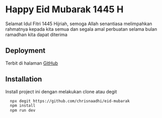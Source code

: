 # Happy Eid Mubarak 1445 H

Selamat Idul Fitri 1445 Hijriah, semoga Allah senantiasa melimpahkan rahmatnya kepada kita semua dan segala amal perbuatan selama bulan ramadhan kita dapat diterima

## Deployment

Terbit di halaman [GitHub](https://chrisnaadhi.github.io/eid-mubarak/)

## Installation

Install project ini dengan melakukan clone atau degit

```bash
  npx degit https://github.com/chrisnaadhi/eid-mubarak
  npm install
  npm run dev
```

